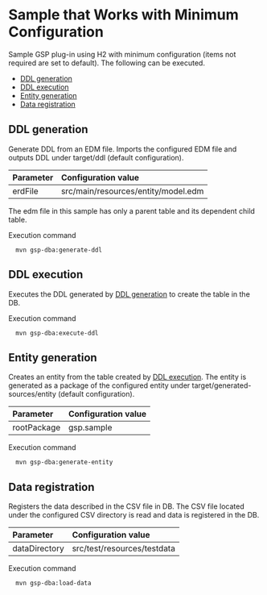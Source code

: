 # Sample that Works with Minimum Configuration

Sample GSP plug-in using H2 with minimum configuration (items not required are set to default).
The following can be executed.

* [DDL generation](#generate-ddl)
* [DDL execution](#execute-ddl)
* [Entity generation](#generate-entity)
* [Data registration](#load-data)

<a name="generate-ddl"></a>

## DDL generation

Generate DDL from an EDM file.
Imports the configured EDM file and outputs DDL under target/ddl (default configuration).

|Parameter |Configuration value|
|:-|:-|
|erdFile| src/main/resources/entity/model.edm |

The edm file in this sample has only a parent table and its dependent child table.

Execution command

````
  mvn gsp-dba:generate-ddl
````

<a name="execute-ddl"></a>

## DDL execution

Executes the DDL generated by [DDL generation](#generate-ddl) to create the table in the DB.

Execution command

````
  mvn gsp-dba:execute-ddl
````


<a name="generate-entity"></a>

## Entity generation

Creates an entity from the table created by [DDL execution](#execute-ddl).
The entity is generated as a package of the configured entity under target/generated-sources/entity (default configuration).

|Parameter |Configuration value|
|:-|:-|
|rootPackage| gsp.sample |

Execution command

````
  mvn gsp-dba:generate-entity
````

<a name="load-data"></a>

## Data registration

Registers the data described in the CSV file in DB.
The CSV file located under the configured CSV directory is read and data is registered in the DB.

|Parameter |Configuration value|
|:-|:-|
|dataDirectory| src/test/resources/testdata |

Execution command

````
  mvn gsp-dba:load-data
````


